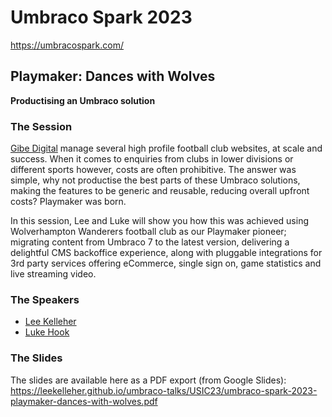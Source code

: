 # Umbraco Spark 2023

<https://umbracospark.com/>

## Playmaker: Dances with Wolves
**Productising an Umbraco solution**

### The Session

[Gibe Digital](https://gibe.digital/) manage several high profile football club websites, at scale and success. When it comes to enquiries from clubs in lower divisions or different sports however, costs are often prohibitive. The answer was simple, why not productise the best parts of these Umbraco solutions, making the features to be generic and reusable, reducing overall upfront costs? Playmaker was born.

In this session, Lee and Luke will show you how this was achieved using Wolverhampton Wanderers football club as our Playmaker pioneer; migrating content from Umbraco 7 to the latest version, delivering a delightful CMS backoffice experience, along with pluggable integrations for 3rd party services offering eCommerce, single sign on, game statistics and live streaming video.

### The Speakers

- [Lee Kelleher](leekelleher.com)
- [Luke Hook](https://www.linkedin.com/in/luke-hook/)

### The Slides

The slides are available here as a PDF export (from Google Slides): <https://leekelleher.github.io/umbraco-talks/USIC23/umbraco-spark-2023-playmaker-dances-with-wolves.pdf>
